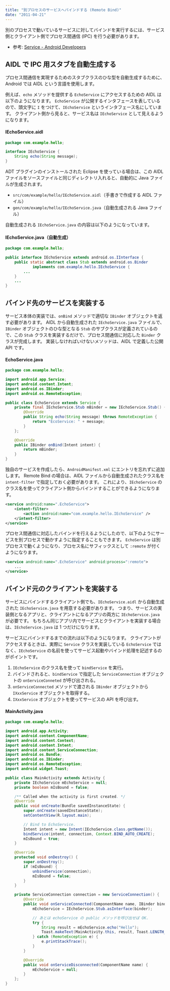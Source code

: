 ```yaml
---
title: "別プロセスのサービスへバインドする (Remote Bind)"
date: "2011-04-21"
---
```


別のプロセスで動いているサービスに対してバインドを実行するには、サービス側とクライアント側でプロセス間通信 (IPC) を行う必要があります。

- 参考: [Service - Android Developers](http://developer.android.com/reference/android/app/Service.html#RemoteMessengerServiceSample)


AIDL で IPC 用スタブを自動生成する
----

プロセス間通信を実現するためのスタブクラスのひな型を自動生成するために、Android では AIDL という言語を使用します。

例えば、`echo` メソッドを提供する `EchoService` にアクセスするための AIDL は以下のようになります。
`EchoService` が公開するインタフェースを表しているので、頭文字に `I` をつけて、`IEchoService` というインタフェース名にしています。
クライアント側から見ると、サービス名は `IEchoService` として見えるようになります。

#### IEchoService.aidl

~~~ java
package com.example.hello;

interface IEchoService {
    String echo(String message);
}
~~~

ADT プラグインのインストールされた Eclipse を使っている場合は、この AIDL ファイルをソースファイルと同じディレクトリ入れると、自動的に Java ファイルが生成されます。

- `src/com/example/hello/IEchoService.aidl`（手書きで作成する AIDL ファイル）
- `gen/com/example/hello/IEchoService.java`（自動生成される Java ファイル）

自動生成される `IEchoService.java` の内容は以下のようになっています。

#### IEchoService.java（自動生成）

~~~ java
package com.example.hello;

public interface IEchoService extends android.os.IInterface {
    public static abstract class Stub extends android.os.Binder
            implements com.example.hello.IEchoService {
        ...
    }
    ...
}
~~~


バインド先のサービスを実装する
----

サービス本体の実装では、`onBind` メソッドで適切な `IBinder` オブジェクトを返す必要があります。
AIDL から自動生成された `IEchoService.java` ファイルで、`IBinder` オブジェクトのひな型となる `Stub` のサブクラスが定義されているので、この `Stub` クラスを実装するだけで、プロセス間通信に対応した `Binder` クラスが完成します。
実装しなければいけないメソッドは、AIDL で定義した公開 API です。

#### EchoService.java

~~~ java
package com.example.hello;

import android.app.Service;
import android.content.Intent;
import android.os.IBinder;
import android.os.RemoteException;

public class EchoService extends Service {
    private final IEchoService.Stub mBinder = new IEchoService.Stub() {
        @Override
        public String echo(String message) throws RemoteException {
            return "EcoService: " + message;
        }
    };

    @Override
    public IBinder onBind(Intent intent) {
        return mBinder;
    }
}
~~~

独自のサービスを作成したら、`AndroidManifest.xml` にエントリを忘れずに追加します。
Remote Bind の場合は、AIDL ファイルから自動生成されたクラス名を `intent-filter` で指定しておく必要があります。
これにより、`IEchoService` のクラス名を使ってクライアント側からバインドすることができるようになります。

~~~ xml
<service android:name=".EchoService">
    <intent-filter>
        <action android:name="com.example.hello.IEchoService" />
    </intent-filter>
</service>
~~~

プロセス間通信に対応したバインドを行えるようにしたので、以下のようにサービスを別プロセスで動かすように指定することもできます。
`EchoService` は別プロセスで動くようになり、プロセス名にサフィックスとして `:remote` が付くようになります。

~~~ xml
<service android:name=".EchoService" android:process=":remote">
    ...
</service>
~~~


バインド元のクライアントを実装する
----

サービスにバインドするクライアント側でも、`IEchoService.aidl` から自動生成された `IEchoService.java` を用意する必要があります。
つまり、サービスの実装側となるアプリと、クライアントになるアプリの両方に `IEchoService.java` が必要です。
もちろん同じアプリ内でサービスとクライアントを実装する場合は、`IEchoService.java` は 1 つだけになります。

サービスにバインドするまでの流れは以下のようになります。
クライアントがアクセスするときは、実際に `Service` クラスを実装している `EchoService` ではなく、`IEchoService` の名前を使ってサービス起動やバインド処理を記述するのがポイントです。

1. `IEchoService` のクラス名を使って `bindService` を実行。
2. バインドされると、`bindService` で指定した `ServiceConnection` オブジェクトの `onServiceConneted` が呼び出される。
3. `onServiceConnected` メソッドで渡される `IBinder` オブジェクトから `IXxxService` オブジェクトを取得する。
4. `IXxxService` オブジェクトを使ってサービスの API を呼び出す。

#### MainActivity.java

~~~ java
package com.example.hello;

import android.app.Activity;
import android.content.ComponentName;
import android.content.Context;
import android.content.Intent;
import android.content.ServiceConnection;
import android.os.Bundle;
import android.os.IBinder;
import android.os.RemoteException;
import android.widget.Toast;

public class MainActivity extends Activity {
    private IEchoService mEchoService = null;
    private boolean mIsBound = false;

    /** Called when the activity is first created. */
    @Override
    public void onCreate(Bundle savedInstanceState) {
        super.onCreate(savedInstanceState);
        setContentView(R.layout.main);

        // Bind to EchoService.
        Intent intent = new Intent(IEchoService.class.getName());
        bindService(intent, connection, Context.BIND_AUTO_CREATE);
        mIsBound = true;
    }

    @Override
    protected void onDestroy() {
        super.onDestroy();
        if (mIsBound) {
            unbindService(connection);
            mIsBound = false;
        }
    }

    private ServiceConnection connection = new ServiceConnection() {
        @Override
        public void onServiceConnected(ComponentName name, IBinder binder) {
            mEchoService = IEchoService.Stub.asInterface(binder);

            // あとは echoService の public メソッドを呼び出せば OK.
            try {
                String result = mEchoService.echo("Hello");
                Toast.makeText(MainActivity.this, result, Toast.LENGTH_SHORT).show();
            } catch (RemoteException e) {
                e.printStackTrace();
            }
        }

        @Override
        public void onServiceDisconnected(ComponentName name) {
            mEchoService = null;
        }
    };
}
~~~

